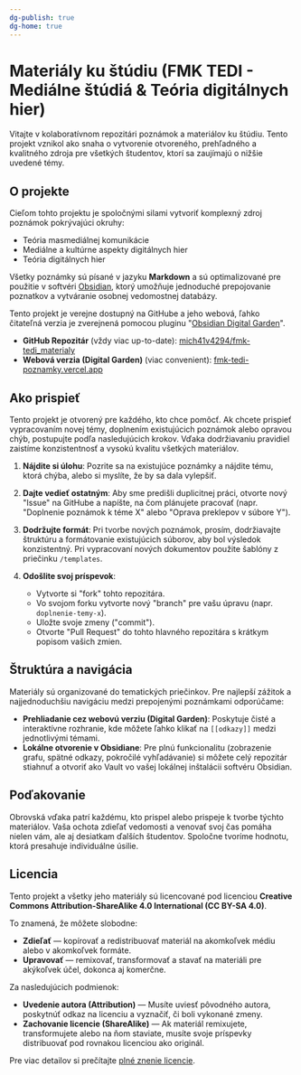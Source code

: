 ```yaml
---
dg-publish: true
dg-home: true
---
```

# Materiály ku štúdiu (FMK TEDI - Mediálne štúdiá & Teória digitálnych hier)

Vitajte v kolaboratívnom repozitári poznámok a materiálov ku štúdiu. Tento projekt vznikol ako snaha o vytvorenie otvoreného, prehľadného a kvalitného zdroja pre všetkých študentov, ktorí sa zaujímajú o nižšie uvedené témy.

## O projekte

Cieľom tohto projektu je spoločnými silami vytvoriť komplexný zdroj poznámok pokrývajúci okruhy:

- Teória masmediálnej komunikácie
- Mediálne a kultúrne aspekty digitálnych hier
- Teória digitálnych hier

Všetky poznámky sú písané v jazyku **Markdown** a sú optimalizované pre použitie v softvéri [Obsidian](https://obsidian.md/), ktorý umožňuje jednoduché prepojovanie poznatkov a vytváranie osobnej vedomostnej databázy.

Tento projekt je verejne dostupný na GitHube a jeho webová, ľahko čitateľná verzia je zverejnená pomocou pluginu "[Obsidian Digital Garden](https://github.com/oleeskild/obsidian-digital-garden)".

- **GitHub Repozitár** (vždy viac up-to-date): [mich41v4294/fmk-tedi_materialy](https://www.google.com/search?q=https://github.com/mich41v4294/fmk-tedi_materialy)
- **Webová verzia (Digital Garden)** (viac convenient): [fmk-tedi-poznamky.vercel.app](https://fmk-tedi-poznamky.vercel.app/)

## Ako prispieť

Tento projekt je otvorený pre každého, kto chce pomôcť. Ak chcete prispieť vypracovaním novej témy, doplnením existujúcich poznámok alebo opravou chýb, postupujte podľa nasledujúcich krokov. Vďaka dodržiavaniu pravidiel zaistíme konzistentnosť a vysokú kvalitu všetkých materiálov.

1. **Nájdite si úlohu**: Pozrite sa na existujúce poznámky a nájdite tému, ktorá chýba, alebo si myslíte, že by sa dala vylepšiť.
    
2. **Dajte vedieť ostatným**: Aby sme predišli duplicitnej práci, otvorte nový "Issue" na GitHube a napíšte, na čom plánujete pracovať (napr. "Doplnenie poznámok k téme X" alebo "Oprava preklepov v súbore Y").
    
3. **Dodržujte formát**: Pri tvorbe nových poznámok, prosím, dodržiavajte štruktúru a formátovanie existujúcich súborov, aby bol výsledok konzistentný. Pri vypracovaní nových dokumentov použite šablóny z priečinku `/templates`.
    
4. **Odošlite svoj príspevok**:
    
    - Vytvorte si "fork" tohto repozitára.
    - Vo svojom forku vytvorte nový "branch" pre vašu úpravu (napr. `doplnenie-temy-x`).
    - Uložte svoje zmeny ("commit").
    - Otvorte "Pull Request" do tohto hlavného repozitára s krátkym popisom vašich zmien.

## Štruktúra a navigácia

Materiály sú organizované do tematických priečinkov. Pre najlepší zážitok a najjednoduchšiu navigáciu medzi prepojenými poznámkami odporúčame:

- **Prehliadanie cez webovú verziu (Digital Garden)**: Poskytuje čisté a interaktívne rozhranie, kde môžete ľahko klikať na `[[odkazy]]` medzi jednotlivými témami.
- **Lokálne otvorenie v Obsidiane**: Pre plnú funkcionalitu (zobrazenie grafu, spätné odkazy, pokročilé vyhľadávanie) si môžete celý repozitár stiahnuť a otvoriť ako Vault vo vašej lokálnej inštalácii softvéru Obsidian.

## Poďakovanie

Obrovská vďaka patrí každému, kto prispel alebo prispeje k tvorbe týchto materiálov. Vaša ochota zdieľať vedomosti a venovať svoj čas pomáha nielen vám, ale aj desiatkam ďalších študentov. Spoločne tvoríme hodnotu, ktorá presahuje individuálne úsilie.

## Licencia

Tento projekt a všetky jeho materiály sú licencované pod licenciou **Creative Commons Attribution-ShareAlike 4.0 International (CC BY-SA 4.0)**.

To znamená, že môžete slobodne:

- **Zdieľať** — kopírovať a redistribuovať materiál na akomkoľvek médiu alebo v akomkoľvek formáte.
- **Upravovať** — remixovať, transformovať a stavať na materiáli pre akýkoľvek účel, dokonca aj komerčne.

Za nasledujúcich podmienok:

- **Uvedenie autora (Attribution)** — Musíte uviesť pôvodného autora, poskytnúť odkaz na licenciu a vyznačiť, či boli vykonané zmeny.
- **Zachovanie licencie (ShareAlike)** — Ak materiál remixujete, transformujete alebo na ňom staviate, musíte svoje príspevky distribuovať pod rovnakou licenciou ako originál.

Pre viac detailov si prečítajte [plné znenie licencie](http://creativecommons.org/licenses/by-sa/4.0/).